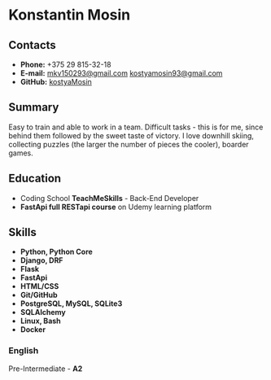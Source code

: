 # Konstantin Mosin
## Contacts
- **Phone:** +375 29 815-32-18
- **E-mail:** mkv150293@gmail.com kostyamosin93@gmail.com
- **GitHub:** [kostyaMosin](https://github.com/kostyaMosin)
## Summary
Easy to train and able to work in a team. Difficult tasks - this is for me, since behind them followed by the sweet taste of victory.
I love downhill skiing, collecting puzzles (the larger the number of pieces the cooler), boarder games.
## Education
- Coding School **TeachMeSkills** - Back-End Developer
- **FastApi full RESTapi course** on Udemy learning platform
## Skills
- **Python, Python Core**
- **Django, DRF**
- **Flask**
- **FastApi**
- **HTML/CSS**
- **Git/GitHub**
- **PostgreSQL, MySQL, SQLite3**
- **SQLAlchemy**
- **Linux, Bash**
- **Docker**
### English
Pre-Intermediate - **A2**